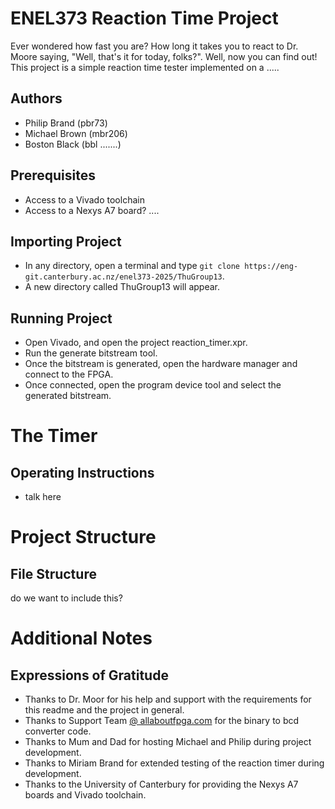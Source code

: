 <!-- # Reaction Timer

### TODO:
- tidy comments
    - please no generic comments
- no magic numbers
- write useful readme (excuse me this todo list is very useful)
- check repo for binaries (bad bad binaries)
- header comments in files consistent and kind of nicely written
- consistent. formatting. in. files. enough said.
- remove useless signals
    - just make the code nice in general -->

# ENEL373 Reaction Time Project

Ever wondered how fast you are? How long it takes you to react to Dr. Moore saying, "Well, that's it for today, folks?". Well, now you can find out! This project is a simple reaction time tester implemented on a .....

## Authors

- Philip Brand (pbr73)
- Michael Brown (mbr206)
- Boston Black (bbl .......)

## Prerequisites

- Access to a Vivado toolchain
- Access to a Nexys A7 board? ....

## Importing Project

- In any directory, open a terminal and type `git clone https://eng-git.canterbury.ac.nz/enel373-2025/ThuGroup13`.
- A new directory called ThuGroup13 will appear.

## Running Project

- Open Vivado, and open the project reaction_timer.xpr.
- Run the generate bitstream tool.
- Once the bitstream is generated, open the hardware manager and connect to the FPGA.
- Once connected, open the program device tool and select the generated bitstream.

# The Timer

## Operating Instructions

- talk here

# Project Structure

## File Structure

do we want to include this?

# Additional Notes

## Expressions of Gratitude

- Thanks to Dr. Moor for his help and support with the requirements for this readme and the project in general.
- Thanks to Support Team [@ allaboutfpga.com](https://allaboutfpga.com/vhdl-code-for-binary-to-bcd-converter/) for the binary to bcd converter code.
- Thanks to Mum and Dad for hosting Michael and Philip during project development.
- Thanks to Miriam Brand for extended testing of the reaction timer during development.
- Thanks to the University of Canterbury for providing the Nexys A7 boards and Vivado toolchain.
